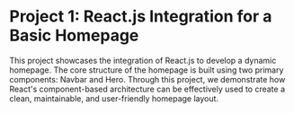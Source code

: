 <h1>Project 1: React.js Integration for a Basic Homepage</h1>
This project showcases the integration of React.js to develop a dynamic homepage. The core structure of the homepage is built using two primary components: Navbar and Hero.
Through this project, we demonstrate how React's component-based architecture can be effectively used to create a clean, maintainable, and user-friendly homepage layout.
